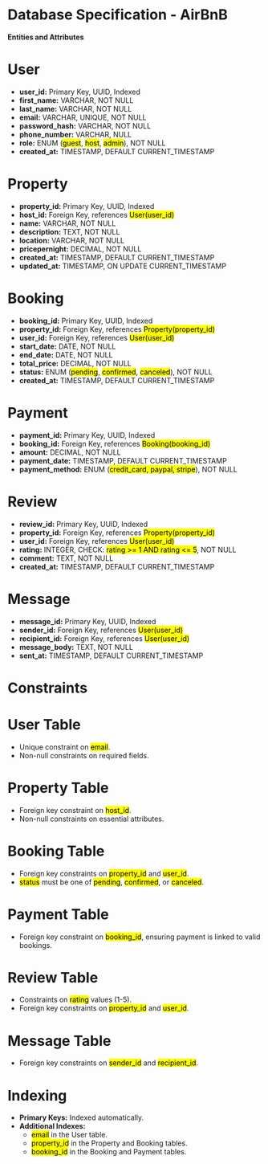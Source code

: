 # Database Specification - AirBnB
**Entities and Attributes**
# User
- **user_id:** Primary Key, UUID, Indexed </br>
- **first_name:** VARCHAR, NOT NULL </br>
- **last_name:** VARCHAR, NOT NULL </br>
- **email:** VARCHAR, UNIQUE, NOT NULL </br>
- **password_hash:** VARCHAR, NOT NULL </br>
- **phone_number:** VARCHAR, NULL </br>
- **role:** ENUM (<mark>guest</mark>, <mark>host</mark>, <mark>admin</mark>), NOT NULL </br>
- **created_at:** TIMESTAMP, DEFAULT CURRENT_TIMESTAMP </br>

# Property
- **property_id:** Primary Key, UUID, Indexed </br>
- **host_id:** Foreign Key, references <mark>User(user_id)</mark> </br>
- **name:** VARCHAR, NOT NULL </br>
- **description:** TEXT, NOT NULL </br>
- **location:** VARCHAR, NOT NULL </br>
- **pricepernight:** DECIMAL, NOT NULL </br>
- **created_at:** TIMESTAMP, DEFAULT CURRENT_TIMESTAMP </br>
- **updated_at:** TIMESTAMP, ON UPDATE CURRENT_TIMESTAMP </br>

# Booking
- **booking_id:** Primary Key, UUID, Indexed </br>
- **property_id:** Foreign Key, references <mark>Property(property_id)</mark> </br>
- **user_id:** Foreign Key, references <mark>User(user_id)</mark> </br>
- **start_date:** DATE, NOT NULL </br>
- **end_date:** DATE, NOT NULL </br>
- **total_price:** DECIMAL, NOT NULL </br>
- **status:** ENUM (<mark>pending</mark>, <mark>confirmed</mark>, <mark>canceled</mark>), NOT NULL </br>
- **created_at:** TIMESTAMP, DEFAULT CURRENT_TIMESTAMP </br>

# Payment
- **payment_id:** Primary Key, UUID, Indexed </br>
- **booking_id:** Foreign Key, references <mark>Booking(booking_id)</mark> </br>
- **amount:** DECIMAL, NOT NULL </br>
- **payment_date:** TIMESTAMP, DEFAULT CURRENT_TIMESTAMP </br>
- **payment_method:** ENUM (<mark>credit_card, paypal, stripe</mark>), NOT NULL </br>

# Review
- **review_id:** Primary Key, UUID, Indexed </br>
- **property_id:** Foreign Key, references <mark>Property(property_id)</mark> </br>
- **user_id:** Foreign Key, references <mark>User(user_id)</mark> </br>
- **rating:** INTEGER, CHECK: <mark>rating >= 1 AND rating <= 5</mark>, NOT NULL </br>
- **comment:** TEXT, NOT NULL </br>
- **created_at:** TIMESTAMP, DEFAULT CURRENT_TIMESTAMP </br>

# Message
- **message_id:** Primary Key, UUID, Indexed </br>
- **sender_id:** Foreign Key, references <mark>User(user_id)</mark> </br>
- **recipient_id:** Foreign Key, references <mark>User(user_id)</mark> </br>
- **message_body:** TEXT, NOT NULL </br>
- **sent_at:** TIMESTAMP, DEFAULT CURRENT_TIMESTAMP </br>

# Constraints
# User Table
- Unique constraint on <mark>email</mark>. </br>
- Non-null constraints on required fields. </br>
# Property Table
- Foreign key constraint on <mark>host_id</mark>. </br>
- Non-null constraints on essential attributes. </br>
# Booking Table
- Foreign key constraints on <mark>property_id</mark> and <mark>user_id</mark>. </br>
- <mark>status</mark> must be one of <mark>pending</mark>, <mark>confirmed</mark>, or <mark>canceled</mark>. </br>
# Payment Table
- Foreign key constraint on <mark>booking_id</mark>, ensuring payment is linked to valid bookings. </br>
# Review Table
- Constraints on <mark>rating</mark> values (1-5). </br>
- Foreign key constraints on <mark>property_id</mark> and <mark>user_id</mark>. </br>
# Message Table
- Foreign key constraints on <mark>sender_id</mark> and <mark>recipient_id</mark>. </br>
# Indexing
- **Primary Keys:** Indexed automatically. </br>
- **Additional Indexes:**
    - <mark>email</mark> in the User table. </br>
    - <mark>property_id</mark> in the Property and Booking tables. </br>
    - <mark>booking_id</mark> in the Booking and Payment tables. </br>